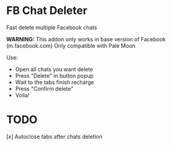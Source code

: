 # FB Chat Deleter

Fast delete multiple Facebook chats

<b>WARNING:</b> This addon only works in base version of Facebook (m.facebook.com)
Only compatible with Pale Moon

Use: 
- Open all chats you want delete
- Press "Delete" in button popup
- Wait to the tabs finish recharge
- Press "Confirm delete"
- Voila!

# TODO
[x] Autoclose tabs after chats deletion
